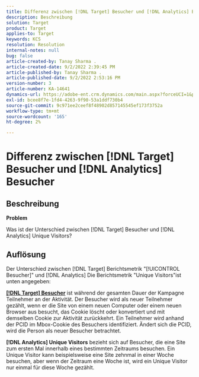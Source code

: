 ```yaml
---
title: Differenz zwischen [!DNL Target] Besucher und [!DNL Analytics] Besucher
description: Beschreibung
solution: Target
product: Target
applies-to: Target
keywords: KCS
resolution: Resolution
internal-notes: null
bug: false
article-created-by: Tanay Sharma .
article-created-date: 9/2/2022 2:39:45 PM
article-published-by: Tanay Sharma .
article-published-date: 9/2/2022 2:53:16 PM
version-number: 3
article-number: KA-14641
dynamics-url: https://adobe-ent.crm.dynamics.com/main.aspx?forceUCI=1&pagetype=entityrecord&etn=knowledgearticle&id=d7fa2510-cd2a-ed11-9db1-002248086735
exl-id: bcee8f7e-1fd4-4263-9f90-53a1ddf730b4
source-git-commit: 9c971ee2ceef8f48902d857145545ef173f3752a
workflow-type: tm+mt
source-wordcount: '165'
ht-degree: 2%

---
```


# Differenz zwischen [!DNL Target] Besucher und [!DNL Analytics] Besucher

## Beschreibung


<b>Problem</b>

Was ist der Unterschied zwischen [!DNL Target] Besucher und [!DNL Analytics] Unique Visitors?


## Auflösung


Der Unterschied zwischen [!DNL Target] Berichtsmetrik &quot;[!UICONTROL Besucher]&quot; und [!DNL Analytics] Die Berichtsmetrik &quot;Unique Visitors&quot;ist unten angegeben:

<u><b>[!DNL Target] Besucher</b></u> ist während der gesamten Dauer der Kampagne Teilnehmer an der Aktivität. Der Besucher wird als neuer Teilnehmer gezählt, wenn er die Site von einem neuen Computer oder einem neuen Browser aus besucht, das Cookie löscht oder konvertiert und mit demselben Cookie zur Aktivität zurückkehrt. Ein Teilnehmer wird anhand der PCID im Mbox-Cookie des Besuchers identifiziert. Ändert sich die PCID, wird die Person als neuer Besucher betrachtet.

<b>[!DNL Analytics] Unique Visitors</b> bezieht sich auf Besucher, die eine Site zum ersten Mal innerhalb eines bestimmten Zeitraums besuchen. Ein Unique Visitor kann beispielsweise eine Site zehnmal in einer Woche besuchen, aber wenn der Zeitraum eine Woche ist, wird ein Unique Visitor nur einmal für diese Woche gezählt.
